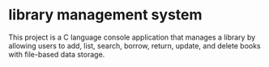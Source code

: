 # library management system
This project is a C language console application that manages a library by allowing users to add, list, search, borrow, return, update, and delete books with file-based data storage.
